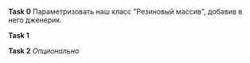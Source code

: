 **Task 0**
Параметризовать наш класс "Резиновый массив", добавив в него дженерик.

**Task 1**



**Task 2** *Опционально*













